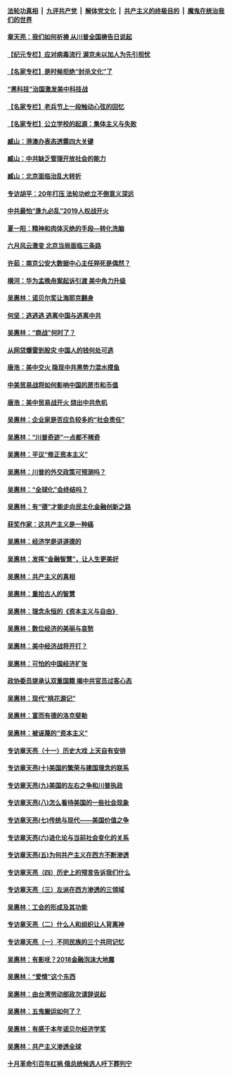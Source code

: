 ####  [法轮功真相](../../../../basic/blob/master/README.md?t=07070331) &nbsp;|&nbsp; [九评共产党](../../../../9ping.md/blob/master/README.md?t=07070331) &nbsp;|&nbsp; [解体党文化](../../../../jtdwh.md/blob/master/README.md?t=07070331)  &nbsp;|&nbsp; [共产主义的终极目的](../../../../gczydzjmd.md/blob/master/README.md?t=07070331) &nbsp;|&nbsp; [魔鬼在统治我们的世界](../../../../mgztzwmdsj.md/blob/master/README.md?t=07070331) 

#### [章天亮：我们如何祈祷 从川普全国祷告日说起](../pages/nsc423/n11944627.md?t=07070331) 

#### [【纪元专栏】应对病毒流行 渥京未以加人为先引担忧](../pages/nsc423/n11875714.md?t=07070331) 

#### [【名家专栏】是时候拒绝“封杀文化”了](../pages/nsc423/n11814093.md?t=07070331) 

#### [“黑科技”治国激发美中科技战](../pages/nsc423/n11638056.md?t=07070331) 

#### [【名家专栏】老兵节上一段触动心弦的回忆](../pages/nsc423/n11646016.md?t=07070331) 

#### [【名家专栏】公立学校的起源：集体主义与失败](../pages/nsc423/n11601833.md?t=07070331) 

#### [臧山：港澳办表态透露四大关键](../pages/nsc423/n11421628.md?t=07070331) 

#### [臧山：中共缺乏管理开放社会的能力](../pages/nsc423/n11407457.md?t=07070331) 

#### [臧山：北京面临治乱大转折](../pages/nsc423/n11406895.md?t=07070331) 

#### [专访胡平：20年打压 法轮功屹立不倒意义深远](../pages/nsc423/n11398800.md?t=07070331) 

#### [中共最怕“逢九必乱”2019人权战开火](../pages/nsc423/n11385248.md?t=07070331) 

#### [夏一阳：精神和肉体灭绝的手段—转化洗脑](../pages/nsc423/n11368250.md?t=07070331) 

#### [六月风云激变 北京当局面临三条路](../pages/nsc423/n11313668.md?t=07070331) 

#### [许茹：南京公安大数据中心主任猝死是偶然？](../pages/nsc423/n11064744.md?t=07070331) 

#### [横河：华为孟晚舟案起诉引渡 美中角力升级](../pages/nsc423/n11027230.md?t=07070331) 

#### [吴惠林：诺贝尔奖让海耶克翻身](../pages/nsc423/n10890049.md?t=07070331) 

#### [何坚：逃逃逃 逃离中国与逃离中共](../pages/nsc423/n10592891.md?t=07070331) 

#### [吴惠林：“商战”何时了？](../pages/nsc423/n10573558.md?t=07070331) 

#### [从网贷爆雷到股灾 中国人的钱何处可逃](../pages/nsc423/n10572800.md?t=07070331) 

#### [唐浩：美中交火 隐现中共黑势力混水摸鱼](../pages/nsc423/n10544040.md?t=07070331) 

#### [中美贸易战将如何影响中国的房市和币值](../pages/nsc423/n10543697.md?t=07070331) 

#### [唐浩：美中贸易战开火 烧出中共危机](../pages/nsc423/n10540126.md?t=07070331) 

#### [吴惠林：企业家是否应负较多的“社会责任”](../pages/nsc423/n10535022.md?t=07070331) 

#### [吴惠林：“川普奇迹”一点都不稀奇](../pages/nsc423/n10512808.md?t=07070331) 

#### [吴惠林：平议“修正资本主义”](../pages/nsc423/n10495724.md?t=07070331) 

#### [吴惠林：川普的外交政策可预测吗？](../pages/nsc423/n10462387.md?t=07070331) 

#### [吴惠林：“全球化”会终结吗？](../pages/nsc423/n10452838.md?t=07070331) 

#### [吴惠林：有“德”才能走向民主化金融创新之路](../pages/nsc423/n10432292.md?t=07070331) 

#### [获奖作家：这共产主义是一种癌](../pages/nsc423/n10431541.md?t=07070331) 

#### [吴惠林：经济学是讲道德的](../pages/nsc423/n10398014.md?t=07070331) 

#### [吴惠林：发挥“金融智慧”，让人生更美好](../pages/nsc423/n10375019.md?t=07070331) 

#### [吴惠林：共产主义的真相](../pages/nsc423/n10351394.md?t=07070331) 

#### [吴惠林：重拾古人的智慧](../pages/nsc423/n10337691.md?t=07070331) 

#### [吴惠林：理念永恒的《资本主义与自由》](../pages/nsc423/n10316274.md?t=07070331) 

#### [吴惠林：数位经济的美丽与哀愁](../pages/nsc423/n10292946.md?t=07070331) 

#### [吴惠林：美中经济战将开打？](../pages/nsc423/n10258825.md?t=07070331) 

#### [吴惠林：可怕的中国经济扩张](../pages/nsc423/n10219147.md?t=07070331) 

#### [政协委员提承认双重国籍 揭中共官员过客心态](../pages/nsc423/n10208809.md?t=07070331) 

#### [吴惠林：现代“桃花源记”](../pages/nsc423/n10185234.md?t=07070331) 

#### [吴惠林：富而有德的洛克斐勒](../pages/nsc423/n10142264.md?t=07070331) 

#### [吴惠林：被诬蔑的“资本主义”](../pages/nsc423/n10124816.md?t=07070331) 

#### [专访章天亮（十一）历史大戏 上天自有安排](../pages/nsc423/n10094905.md?t=07070331) 

#### [专访章天亮(十)美国的繁荣与建国理念的联系](../pages/nsc423/n10094899.md?t=07070331) 

#### [专访章天亮(九)美国的左右之争和川普执政](../pages/nsc423/n10094889.md?t=07070331) 

#### [专访章天亮(八)怎么看待美国的一些社会现象](../pages/nsc423/n10094857.md?t=07070331) 

#### [专访章天亮(七)传统与现代——美国价值之争](../pages/nsc423/n10093140.md?t=07070331) 

#### [专访章天亮(六)进化论与当前社会变化的关系](../pages/nsc423/n10092036.md?t=07070331) 

#### [专访章天亮(五)为何共产主义在西方不断渗透](../pages/nsc423/n10083620.md?t=07070331) 

#### [专访章天亮（四）历史上的预言告诉我们什么](../pages/nsc423/n10083606.md?t=07070331) 

#### [专访章天亮（三）左派在西方渗透的三领域](../pages/nsc423/n10081115.md?t=07070331) 

#### [吴惠林：工会的形成及其功能](../pages/nsc423/n10080633.md?t=07070331) 

#### [专访章天亮（二）什么人和组织让人背离神](../pages/nsc423/n10076637.md?t=07070331) 

#### [专访章天亮（一）不同民族的三个共同记忆](../pages/nsc423/n10074188.md?t=07070331) 

#### [吴惠林：有影呒？2018金融泡沫大地震](../pages/nsc423/n10040534.md?t=07070331) 

#### [吴惠林：“爱情”这个东西](../pages/nsc423/n10019423.md?t=07070331) 

#### [吴惠林：由台湾劳动部政次请辞说起](../pages/nsc423/n9979679.md?t=07070331) 

#### [吴惠林：五鬼搬运如何了？](../pages/nsc423/n9925338.md?t=07070331) 

#### [吴惠林：有感于本年诺贝尔经济学奖](../pages/nsc423/n9871883.md?t=07070331) 

#### [吴惠林：共产主义渗透全球](../pages/nsc423/n9812748.md?t=07070331) 

#### [十月革命引百年红祸 俄总统候选人吁下葬列宁](../pages/nsc423/n9810182.md?t=07070331) 

